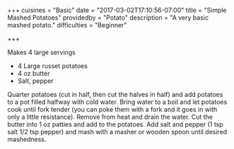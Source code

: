 +++
cuisines = "Basic"
date = "2017-03-02T17:10:56-07:00"
title = "Simple Mashed Potatoes"
providedby = "Potato"
description = "A very basic mashed potato."
difficulties = "Beginner"

+++

Makes 4 large servings

* 4 Large russet potatoes
* 4 oz butter
* Salt, pepper

Quarter potatoes (cut in half, then cut the halves in half) and add potatoes to a pot filled halfway with cold water. Bring water to a boil and let potatoes cook until fork tender (you can poke them with a fork and it goes in with only a little resistance). Remove from heat and drain the water. Cut the butter into 1 oz patties and add to the potatoes. Add salt and pepper (1 tsp salt 1/2 tsp pepper) and mash with a masher or wooden spoon until desired mashedness.